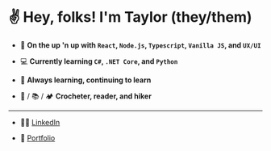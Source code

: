 # :v: Hey, folks! I'm Taylor (they/them)

- :dart: **On the up 'n up with `React`, `Node.js`, `Typescript`, `Vanilla JS`, and `UX/UI`**

- :computer: **Currently learning `C#`, `.NET Core`, and `Python`**

- :stars: **Always learning, continuing to learn**

- :yarn: / :books: / :camping: **Crocheter, reader, and hiker**

---

- :woman_technologist: [LinkedIn](https://www.linkedin.com/in/taylordickens55)

- :new_moon_with_face: [Portfolio](https://taylordickensportfolio1-d8871.web.app)
